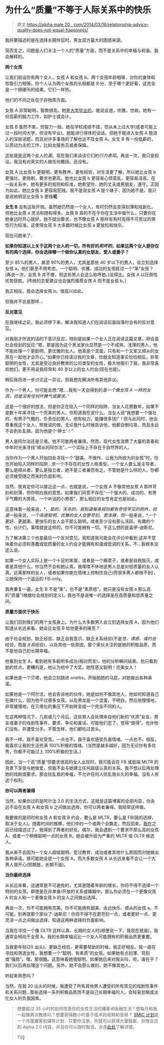 # 为什么“质量”不等于人际关系中的快乐

> 原文:[https://alpha male 20 . com/2014/03/16/relationship-advice-quality-does-not-equal-happiness/](https://alphamale20.com/2014/03/16/relationship-advice-quality-does-not-equal-happiness/)

我将要描述的是在选择长期伴侣时，男女双方最大的困惑来源。

简而言之，问题是人们关注一个人的“质量”方面，而不是关系中的幸福与和谐。我会解释的。

**两个女孩**

让我们假设你有两个女人，女孩 A 和女孩 b。两个女孩年龄相等，对你的身体和性吸引力相等。你个人认为两个女孩的长相都是 9 分，至于哪个更好看，这完全是一个掷硬币的结果。它们一样热。

他们的不同之处在于非物质方面。

女孩 A 非常聪明，智商很高。她是[大学毕业的](http://calebjonesblog.com/more-reasons-to-not-go-to-college/)，能说会道，优雅，世故。她有一份高薪的脑力工作，如护士或会计。

女孩 B 虽然不笨，但智力一般。她在学校成绩不错，但从未上过大学(或者可能上过一段时间大学，但没有毕业)。她能进行得体的谈话，但她不能进入女孩 A 能进入的深层话题，而且对许多事情的了解也远不及女孩 A。女生 B 有一份低薪的，以劳动为主的工作，比如女服务员或者保姆。

这些就是这两个女人的*面*。现在我们来谈谈它们的*行为表现*。再说一次，我只是假设。我没有对真实的人做任何概括。还没有。

女孩 A 比女孩 b 更聪明，更有教养，更有经验，对生活更了解，所以她比女孩 b 更强壮，更挑剔，要求也更高。她也比女孩 b 更容易心烦意乱，更容易沮丧。在一段关系中，她有更多的规则和标准，她希望你，她的丈夫或男朋友，遵守。正因为如此，她比女孩 b 更容易犯贱。我不是说女孩 A 是个婊子，因为她不是。我只是说她明显比女孩 b 更贱**呃**

**女生 B** 没有这些开销。虽然她仍然是一个女人，有时仍然会变得刻薄和戏剧化，但她比女孩 a 灵活和随和得多。女孩 B 真的不在乎你在生活中做什么，只要你在她身边时开心就好。她不提出要求，也不像女孩 A 那样有有时高得不可思议的男性行为标准。这使得女孩 B 大多数时候比女孩 a 更放松和快乐。

现在问题来了:

**如果你知道以上关于这两个女人的一切，所有好的*和坏的*，如果这两个女人是你仅有的两个选择，你会选择哪一个做你认真的女朋友、爱人或妻子？**

至少 85%的男人，甚至 90%的男人，尤其是那些 40 岁以下的男人，会立刻选择女孩 a，他们甚至不用考虑。一个聪明、优雅、成功的女孩胜过一个“笨”女孩？(再说一次，女孩 B 并不傻，但这些男人会这么称呼她。)没得比。女孩 A 以压倒性优势获胜。(传统的恋爱建议也会强烈推荐女孩 A 而不是女孩 b。)

我正相反。我会选择女孩 b。很高兴如此。

但我并不总是那样...

**反对意见**

在我继续之前，我必须停下来，解决我知道人们在阅读前面段落时会有的反对意见。

对我刚才所说的话的下意识反应，特别是如果一个女人正在阅读这篇文章，将会是社会规划的反应:“嗯，那是因为这个黑龙家伙显然是一个不成熟、浅薄的男人，他不能处理一个更聪明、更优雅的女人。他真是个混蛋，只有和一个又笨又顺从的女孩在一起他才会开心。”如果你已经读过我的文章，你就会知道事实恰恰相反。非常聪明的女性，尤其是受过良好教育的公司类型的女性，极大地吸引了我，我非常喜欢她们。更不用说我经常和 40 岁以上的女人约会(现在也是)。

稍后我将进一步讨论这一异议，但我想先解决所有其他异议。

作为一个男人，你可能会想:“嗯....我有一天会得到的*是一个像女孩 A 一样的女孩，但是没有任何坏脾气或要求。”*

这是一个很好的想法，但是你正在陷入一个同样的陷阱，当女人花费数年，如果不是数十年来寻找一个完美的男人。你知道我在说什么。当女人说“我想要一个强壮的、有男子气概的、负责任的男人，他有权力，能赚很多钱!”！但与此同时，他会尊重我这个女人，照我说的做，无论我什么时候告诉他，他都会倒垃圾，而且永远不会到处乱搞，因为他是个‘绅士’！”

男人是阿尔法还是贝塔。他不可能两者兼得。然而，现代女性浪费了大量的青春和中年时光来寻找“顺从的阿尔法”...一个实际上不存在于自然界的人。

当你作为一个男人开始四处寻找一个“甜美、不做作、让我为所欲为的女孩”时，你也开始陷入同样的陷阱...求一个不存在的女性人格类型。一个女人要么是主导者，要么是顺从者，要么是独立者，她不是三者兼而有之。不管她是什么样的人，你都必须接受随之而来的负面影响。

当然，我肯定你可以接近这一点，也就是说，一个女孩 A 不像其他女孩 A 那样苛刻和刻薄，但你明白我的意思。如果我们同意不存在“一个强大的、成功的、有男子气概的大男孩，一个听话的小男孩”，那么相应的女性肯定也是如此。

这意味着一般来说，*，*是的，天杀的，我知道每条规则都有奇怪罕见的例外，但是*一般来说，*一个高度聪明、优雅的女人会更苛刻、更泼辣，而*一般来说，*一个更好、更甜美、更快乐的女人会不那么聪明，或者至少没有那么活跃、有趣的个性。伙计们，事情就是这样的。你不可能拥有一切。不这么想的是盖伊-迪斯尼。

为了解决第三个也是最后一个反对意见，我知道我可能会在评论中看到:这并不意味着你必须和愚蠢或低质量的女人约会才能拥有和谐或低调的关系。不...我根本没这么说。

如果一个女人实际上是一个十足的笨蛋，或者是一个瘾君子，或者是自我毁灭，或者是其他什么，你当然不会和她认真。我喋喋不休地说男人总是对低质量的女人认真。远离那样的女人，或者如果你能在情绪上控制住自己(而很多男人都做不到)，让她保持一个遥远的 FB-only。

我再重复一遍，女生 B 不是“笨”，也不是“素质低”。她只是没有女孩 a 那么高的“质量”(根据社会规划的定义)。我也不是说唯一的选择是在高质量和低质量之间。

**质量方面优于快乐**

让我们回到我们的两个女孩身上。为什么大多数男人会立刻选择女孩 A，因为他们知道从长远来看，她会比女孩 B 给他更多的痛苦？

由于社会规划、缺乏经验、缺乏自我意识、缺乏关系经验(不是*性、诱惑、*或*约会*经验，而是*关系*经验)，以及其他一些原因，那个家伙关注的是她的积极品质，而不是他自己的长期幸福。

他看到女生 A，看到她有多聪明多成功(相对而言)，他的分析瞬间结束。他只看到她的优点。更糟的是，他认为他中了大奖。她性感又聪明！完美女人！

如果他是一个贝塔，他会立刻跳进 oneitis，开始拍她的马屁，对她做出各种承诺。

如果他是一个阿尔法，他会告诉他的伙伴，她是如何不像其他人，他如何知道自己在做什么，因为他干过很多女孩，以及黑龙是一个混蛋，不明白。然后他慢慢地，非常缓慢地，在贝塔化的重压下开始转变成一个完全不同的人。

在这两种情况下，几周或几个月后，这些男人会处理来自他们新的“优质”女友、男友或妻子的戏剧性事件、要求、争论和废话。可能他们忍了，觉得“值得”。也许他们没有，并遭受分手。不管怎样，他们都吃过苦头。

我不一样。我不喜欢受苦。一点也不。我不喜欢感受负面情绪。一点也不。相反，我喜欢让我的生活充满 100%积极的情绪。(当然是越多越好，因为无论你有多优秀，你都不可能过上 100%积极的生活。)

因此，当一个高“质量”但要求很高的女人出现时，我可能会在 FB 或低端 MLTR 的背景下享受与她做爱，但我不会与她建立任何超级认真的关系。我不想以后再处理她的戏剧或要求。那会扰乱我的幸福，不允许任何人扰乱我长久的幸福。没有人有这个权利。

**你可以两者兼得**

当然，如果你过的是阿尔法 2.0 的生活方式，这就是这篇博客的全部内容，你永远不会在女孩 A 和女孩 b 之间做出选择，你可以两者兼得。我经常这样做。

我要做的是同时和女孩 A 和女孩 B 约会，要么是 MLTR，要么是 FB(我的选择，取决于女人)。随着时间的推移，他们中的一个或两个会飘走，然后回来。[我在](https://blackdragonblog.com/2013/12/01/how-my-open-relationships-usually-look-s/ "How My Open Relationships Usually Look")之前已经描述过了。我得到了两者的好处。偶尔，我会遇到一个要求不那么高的女孩 A，或者一个稍微聪明一点的女孩 B，她会被升级为严重的 MLTR 或 OLTR 候选人。

我从来不会因为一个女人超级聪明、受过教育、成功或者其他什么原因而对她做出各种承诺。很可能她会是一个女孩 A，而大多数女孩 A 从长远来看不会让一个大男人很开心(短期是，长期不是)。

**当你最终选择**

从长远来看，这通常是不可避免的，尤其是随着年龄的增长，你将不得不选择一个特别的女孩，即使是在非单身/开放的关系或婚姻中。那么你必须在一个更像女孩 A 的女人和一个更像女孩 b 的女人之间做出选择。

再说一次，你不可能拥有完美。你不可能拥有甜美、永远快乐、顺从的女孩 a。不可能。别再提那个家伙了-迪斯尼！你将不得不在更苛刻一点，或者更好一点，更灵活一点之间做出选择，知道这两种选择的负面影响。

当我在寻找一个像 OLTR 这样认真、长期的女人时(顺便说一下，我现在就是)，我通常会倾向于女孩 b。我的长期幸福远比一个女人可能拥有的积极品质更重要。

当我更年轻(20 出头)、更缺乏经验、更需要帮助的时候，我正好相反。我一直在寻找和筛选女性，我想要一个“聪明、有素质”的女孩。如果她有点刻薄、苛刻或“强势”，嘿，那很酷。这意味着她很聪明。如果她后来对我尖叫，呃，谁在乎？我们以后再处理这个问题。另外，她不会那么做的。她不像其他人。

听起来熟悉吗？

当然，在我 20 出头的时候，我遭受了所有其他男人遭受的所有常见的戏剧性事件和关系问题...那些选择一系列积极品质而不是自己长期幸福的人，会轻易忽略或淡化女人的负面因素。

> 想要超过 35 小时的如何改善你的女性生活的播客*和*金融生活？想每月和我一起做两次教练吗？想要获得数小时基于技术的视频和音频？ [SMIC 计划](https://alphamale20.kartra.com/page/vIL17)是一个月度播客和辅导计划，只要你注册，你就可以获得大量独家、仅限会员的 Alpha 2.0 内容，并且你可以随时取消。点击[此处](https://alphamale20.kartra.com/page/vIL17)了解详情。
> 
> T9】